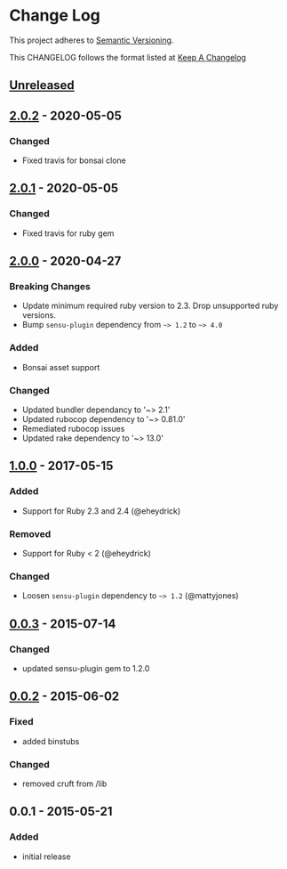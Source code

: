 # Change Log
This project adheres to [Semantic Versioning](http://semver.org/).

This CHANGELOG follows the format listed at [Keep A Changelog](http://keepachangelog.com/)

## [Unreleased]

## [2.0.2] - 2020-05-05
### Changed
- Fixed travis for bonsai clone

## [2.0.1] - 2020-05-05
### Changed
- Fixed travis for ruby gem

## [2.0.0] - 2020-04-27
### Breaking Changes
- Update minimum required ruby version to 2.3. Drop unsupported ruby versions.
- Bump `sensu-plugin` dependency from `~> 1.2` to `~> 4.0`

### Added
- Bonsai asset support
### Changed
- Updated bundler dependancy to '~> 2.1'
- Updated rubocop dependency to '~> 0.81.0'
- Remediated rubocop issues
- Updated rake dependency to '~> 13.0'

## [1.0.0] - 2017-05-15
### Added
- Support for Ruby 2.3 and 2.4 (@eheydrick)

### Removed
- Support for Ruby < 2 (@eheydrick)

### Changed
- Loosen `sensu-plugin` dependency to `~> 1.2` (@mattyjones)

## [0.0.3] - 2015-07-14
### Changed
- updated sensu-plugin gem to 1.2.0

## [0.0.2] - 2015-06-02
### Fixed
- added binstubs

### Changed
- removed cruft from /lib

## 0.0.1 - 2015-05-21
### Added
- initial release

[Unreleased]: https://github.com/sensu-plugins/sensu-plugins-entropy-checks/compare/2.0.2...HEAD
[2.0.2]: https://github.com/sensu-plugins/sensu-plugins-entropy-checks/compare/2.0.1...2.0.2
[2.0.1]: https://github.com/sensu-plugins/sensu-plugins-entropy-checks/compare/2.0.0...2.0.1
[2.0.0]: https://github.com/sensu-plugins/sensu-plugins-entropy-checks/compare/1.0.0...2.0.0
[1.0.0]: https://github.com/sensu-plugins/sensu-plugins-entropy-checks/compare/0.0.3...1.0.0
[0.0.3]: https://github.com/sensu-plugins/sensu-plugins-entropy-checks/compare/0.0.2...0.0.3
[0.0.2]: https://github.com/sensu-plugins/sensu-plugins-entropy-checks/compare/0.0.1...0.0.2

